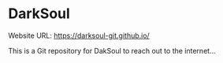 # DarkSoul

Website URL: https://darksoul-git.github.io/

This is a Git repository for DakSoul to reach out to the internet...
